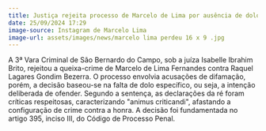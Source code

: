 ```yaml
---
title: Justiça rejeita processo de Marcelo de Lima por ausência de dolo
date: 25/09/2024 17:29
image-source: Instagram de Marcelo Lima
image-url: assets/images/news/marcelo lima perdeu 16 x 9 .jpg
---
```


A 3ª Vara Criminal de São Bernardo do Campo, sob a juíza Isabelle Ibrahim Brito, rejeitou a queixa-crime de Marcelo de Lima Fernandes contra Raquel Lagares Gondim Bezerra. O processo envolvia acusações de difamação, porém, a decisão baseou-se na falta de dolo específico, ou seja, a intenção deliberada de ofender. Segundo a sentença, as declarações da ré foram críticas respeitosas, caracterizando "animus criticandi", afastando a configuração de crime contra a honra. A decisão foi fundamentada no artigo 395, inciso III, do Código de Processo Penal.